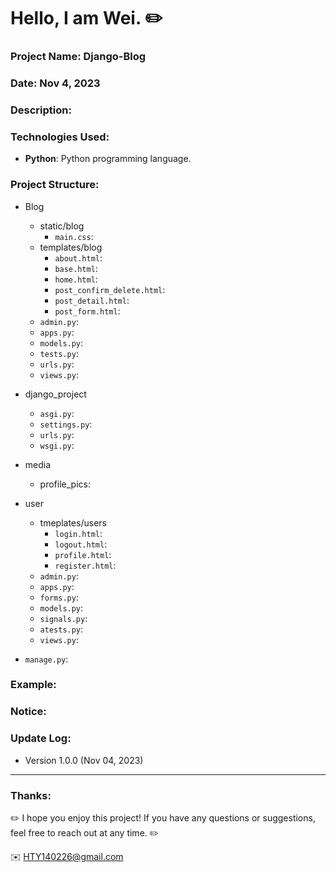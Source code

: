 Hello, I am Wei. ✏️
======

### Project Name: Django-Blog

### Date:  Nov 4, 2023

### Description:

### Technologies Used:
- **Python**: Python programming language.  

### Project Structure:

+ Blog
  + static/blog
    + `main.css`:
  + templates/blog
    + `about.html`:
    + `base.html`:
    + `home.html`:
    + `post_confirm_delete.html`:
    + `post_detail.html`:
    + `post_form.html`:
  + `admin.py`:
  + `apps.py`:
  + `models.py`:
  + `tests.py`:
  + `urls.py`:
  + `views.py`:

+ django_project
  + `asgi.py`:
  + `settings.py`:
  + `urls.py`:
  + `wsgi.py`:
    
+ media
  + profile_pics:

+ user
  + tmeplates/users
    + `login.html`:
    + `logout.html`:
    + `profile.html`:
    + `register.html`:
  + `admin.py`:
  + `apps.py`:
  + `forms.py`:
  + `models.py`:
  + `signals.py`:
  + `atests.py`:
  + `views.py`:

+ `manage.py`:


### Example:


### Notice:


### Update Log:
- Version 1.0.0 (Nov 04, 2023)

***
### Thanks:

✏️ I hope you enjoy this project! If you have any questions or suggestions, feel free to reach out at any time. ✏️

✉️ HTY140226@gmail.com

